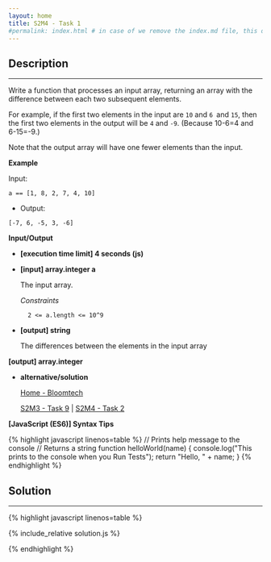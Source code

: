```yaml
---
layout: home
title: S2M4 - Task 1
#permalink: index.html # in case of we remove the index.md file, this doc will be the index page
---
```


<div class="row">
<div class="columnStmt" markdown="1">

## Description
------

Write a function that processes an input array, returning an array with the difference between each two subsequent elements.

For example, if the first two elements in the input are `10` and `6 `and `15`, then the first two elements in the output will be `4` and `-9`. (Because 10-6=4 and 6-15=-9.)

Note that the output array will have one fewer elements than the input.

**Example**

Input:
```
a == [1, 8, 2, 7, 4, 10]
```
-   Output:
```
[-7, 6, -5, 3, -6]
```
**Input/Output**

* **[execution time limit] 4 seconds (js)**

* **[input] array.integer a**

    The input array.

    *Constraints*

        2 <= a.length <= 10^9

* **[output] string**

    The differences between the elements in the input array

**[output] array.integer**

* **alternative/solution**    

    [Home - Bloomtech](../../code-signal-arcade-bloomtech/README.html) 
    
    [S2M3 - Task 9](../S2M3_Task_9/README.html) | [S2M4 - Task 2](../S2M4_Task_2/README.html) 

**[JavaScript (ES6)] Syntax Tips**

{% highlight javascript linenos=table %}
// Prints help message to the console
// Returns a string
function helloWorld(name) {
    console.log("This prints to the console when you Run Tests");
    return "Hello, " + name;
}
{% endhighlight %}

</div>
<div class="columnSol" markdown="1">

## Solution
------

{% highlight javascript linenos=table %}

{% include_relative solution.js %}

{% endhighlight %}

</div>
</div>